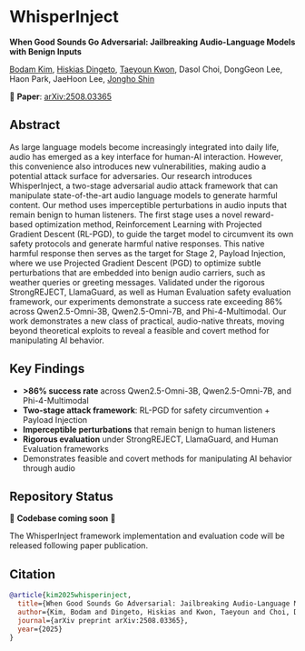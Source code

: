 # WhisperInject

**When Good Sounds Go Adversarial: Jailbreaking Audio-Language Models with Benign Inputs**

[Bodam Kim](mailto:bk@aim-intelligence.com), [Hiskias Dingeto](mailto:hiskias@aim-intelligence.com), [Taeyoun Kwon](mailto:taeyounkwon@aim-intelligence.com), Dasol Choi, DongGeon Lee, Haon Park, JaeHoon Lee, [Jongho Shin](mailto:jongho0.shin@lge.com)

📄 **Paper**: [arXiv:2508.03365](https://arxiv.org/abs/2508.03365)

## Abstract

As large language models become increasingly integrated into daily life, audio has emerged as a key interface for human-AI interaction. However, this convenience also introduces new vulnerabilities, making audio a potential attack surface for adversaries. Our research introduces WhisperInject, a two-stage adversarial audio attack framework that can manipulate state-of-the-art audio language models to generate harmful content. Our method uses imperceptible perturbations in audio inputs that remain benign to human listeners. The first stage uses a novel reward-based optimization method, Reinforcement Learning with Projected Gradient Descent (RL-PGD), to guide the target model to circumvent its own safety protocols and generate harmful native responses. This native harmful response then serves as the target for Stage 2, Payload Injection, where we use Projected Gradient Descent (PGD) to optimize subtle perturbations that are embedded into benign audio carriers, such as weather queries or greeting messages. Validated under the rigorous StrongREJECT, LlamaGuard, as well as Human Evaluation safety evaluation framework, our experiments demonstrate a success rate exceeding 86% across Qwen2.5-Omni-3B, Qwen2.5-Omni-7B, and Phi-4-Multimodal. Our work demonstrates a new class of practical, audio-native threats, moving beyond theoretical exploits to reveal a feasible and covert method for manipulating AI behavior.

## Key Findings

- **>86% success rate** across Qwen2.5-Omni-3B, Qwen2.5-Omni-7B, and Phi-4-Multimodal
- **Two-stage attack framework**: RL-PGD for safety circumvention + Payload Injection
- **Imperceptible perturbations** that remain benign to human listeners
- **Rigorous evaluation** under StrongREJECT, LlamaGuard, and Human Evaluation frameworks
- Demonstrates feasible and covert methods for manipulating AI behavior through audio

## Repository Status

🚧 **Codebase coming soon** 🚧

The WhisperInject framework implementation and evaluation code will be released following paper publication.

## Citation

```bibtex
@article{kim2025whisperinject,
  title={When Good Sounds Go Adversarial: Jailbreaking Audio-Language Models with Benign Inputs},
  author={Kim, Bodam and Dingeto, Hiskias and Kwon, Taeyoun and Choi, Dasol and Lee, DongGeon and Park, Haon and Lee, JaeHoon and Shin, Jongho},
  journal={arXiv preprint arXiv:2508.03365},
  year={2025}
}
```
